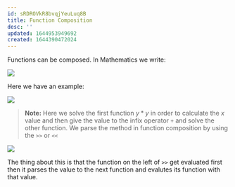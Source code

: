 ```yaml
---
id: sRDROVkR8bvqjYeuLuq8B
title: Function Composition
desc: ''
updated: 1644953949692
created: 1644390472024
---
```

Functions can be composed.
In Mathematics we write:

![](/assets/images/2022-02-09-08-28-35.png)

Here we have an example:
                   
![](/assets/images/2022-02-09-08-28-50.png)
>**Note:** Here we solve the first function $y*y$ in order to calculate the $x$ value and then give the value to the infix operator `+` and solve the other function. We parse the method in function composition by using the `>>` or `<<`

![](/assets/images/2022-02-09-08-31-55.png)

The thing about this is that the function on the left of `>>` get evaluated first then it parses the value to the next function and evalutes its function with that value. 

